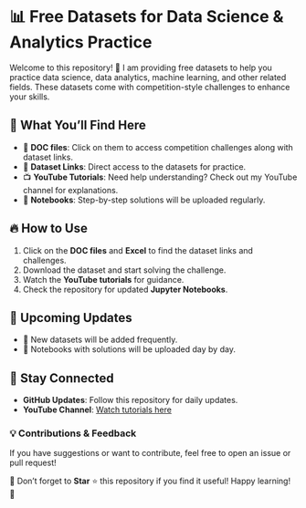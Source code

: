 # 📊 Free Datasets for Data Science & Analytics Practice

Welcome to this repository! 🚀 I am providing free datasets to help you practice data science, data analytics, machine learning, and other related fields. These datasets come with competition-style challenges to enhance your skills.

## 📂 What You’ll Find Here
- 📄 **DOC files**: Click on them to access competition challenges along with dataset links.
- 🔗 **Dataset Links**: Direct access to the datasets for practice.
- 📺 **YouTube Tutorials**: Need help understanding? Check out my YouTube channel for explanations.
- 📓 **Notebooks**: Step-by-step solutions will be uploaded regularly.

## 🔥 How to Use
1. Click on the **DOC files** and **Excel** to find the dataset links and challenges.
2. Download the dataset and start solving the challenge.
3. Watch the **YouTube tutorials** for guidance.
4. Check the repository for updated **Jupyter Notebooks**.

## 📌 Upcoming Updates
- 📅 New datasets will be added frequently.
- 📝 Notebooks with solutions will be uploaded day by day.

## 🌟 Stay Connected
- **GitHub Updates**: Follow this repository for daily updates.
- **YouTube Channel**: [Watch tutorials here](YOUR_YOUTUBE_LINK)

### 💡 Contributions & Feedback
If you have suggestions or want to contribute, feel free to open an issue or pull request!

📢 Don’t forget to **Star** ⭐ this repository if you find it useful! Happy learning! 🎯

